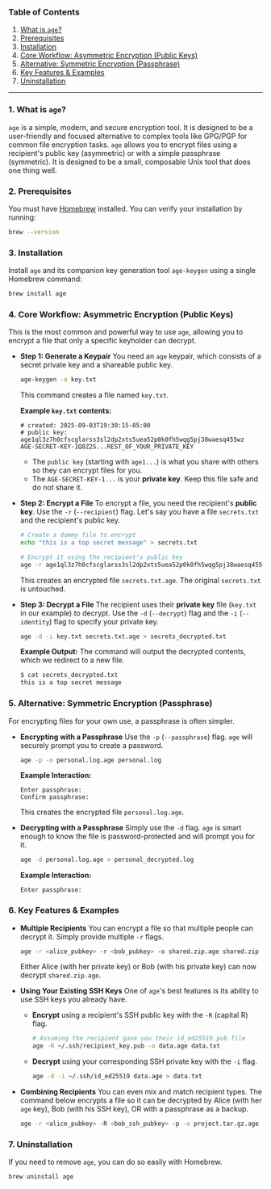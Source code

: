 ### Table of Contents

1.  [What is `age`?](https://www.google.com/search?q=%231-what-is-age)
2.  [Prerequisites](https://www.google.com/search?q=%232-prerequisites)
3.  [Installation](https://www.google.com/search?q=%233-installation)
4.  [Core Workflow: Asymmetric Encryption (Public Keys)](https://www.google.com/search?q=%234-core-workflow-asymmetric-encryption-public-keys)
5.  [Alternative: Symmetric Encryption (Passphrase)](https://www.google.com/search?q=%235-alternative-symmetric-encryption-passphrase)
6.  [Key Features & Examples](https://www.google.com/search?q=%236-key-features--examples)
7.  [Uninstallation](https://www.google.com/search?q=%237-uninstallation)

-----

### 1\. What is `age`?

`age` is a simple, modern, and secure encryption tool. It is designed to be a user-friendly and focused alternative to complex tools like GPG/PGP for common file encryption tasks. `age` allows you to encrypt files using a recipient's public key (asymmetric) or with a simple passphrase (symmetric). It is designed to be a small, composable Unix tool that does one thing well.

### 2\. Prerequisites

You must have [Homebrew](https://brew.sh/) installed. You can verify your installation by running:

```bash
brew --version
```

### 3\. Installation

Install `age` and its companion key generation tool `age-keygen` using a single Homebrew command:

```bash
brew install age
```

### 4\. Core Workflow: Asymmetric Encryption (Public Keys)

This is the most common and powerful way to use `age`, allowing you to encrypt a file that only a specific keyholder can decrypt.

  * **Step 1: Generate a Keypair**
    You need an `age` keypair, which consists of a secret private key and a shareable public key.

    ```bash
    age-keygen -o key.txt
    ```

    This command creates a file named `key.txt`.

    **Example `key.txt` contents:**

    ```text
    # created: 2025-09-03T19:30:15-05:00
    # public key: age1ql3z7h0cfscglarss3sl2dp2xts5uea52p0k0fh5wqg5pj38waesq455wz
    AGE-SECRET-KEY-1Q8Z2S...REST_OF_YOUR_PRIVATE_KEY
    ```

      * The `public key` (starting with `age1...`) is what you share with others so they can encrypt files for you.
      * The `AGE-SECRET-KEY-1...` is your **private key**. Keep this file safe and do not share it.

  * **Step 2: Encrypt a File**
    To encrypt a file, you need the recipient's **public key**. Use the `-r` (`--recipient`) flag.
    Let's say you have a file `secrets.txt` and the recipient's public key.

    ```bash
    # Create a dummy file to encrypt
    echo "this is a top secret message" > secrets.txt

    # Encrypt it using the recipient's public key
    age -r age1ql3z7h0cfscglarss3sl2dp2xts5uea52p0k0fh5wqg5pj38waesq455wz -o secrets.txt.age secrets.txt
    ```

    This creates an encrypted file `secrets.txt.age`. The original `secrets.txt` is untouched.

  * **Step 3: Decrypt a File**
    The recipient uses their **private key** file (`key.txt` in our example) to decrypt. Use the `-d` (`--decrypt`) flag and the `-i` (`--identity`) flag to specify your private key.

    ```bash
    age -d -i key.txt secrets.txt.age > secrets_decrypted.txt
    ```

    **Example Output:**
    The command will output the decrypted contents, which we redirect to a new file.

    ```bash
    $ cat secrets_decrypted.txt
    this is a top secret message
    ```

### 5\. Alternative: Symmetric Encryption (Passphrase)

For encrypting files for your own use, a passphrase is often simpler.

  * **Encrypting with a Passphrase**
    Use the `-p` (`--passphrase`) flag. `age` will securely prompt you to create a password.

    ```bash
    age -p -o personal.log.age personal.log
    ```

    **Example Interaction:**

    ```text
    Enter passphrase:
    Confirm passphrase:
    ```

    This creates the encrypted file `personal.log.age`.

  * **Decrypting with a Passphrase**
    Simply use the `-d` flag. `age` is smart enough to know the file is password-protected and will prompt you for it.

    ```bash
    age -d personal.log.age > personal_decrypted.log
    ```

    **Example Interaction:**

    ```text
    Enter passphrase:
    ```

### 6\. Key Features & Examples

  * **Multiple Recipients**
    You can encrypt a file so that multiple people can decrypt it. Simply provide multiple `-r` flags.

    ```bash
    age -r <alice_pubkey> -r <bob_pubkey> -o shared.zip.age shared.zip
    ```

    Either Alice (with her private key) or Bob (with his private key) can now decrypt `shared.zip.age`.

  * **Using Your Existing SSH Keys**
    One of `age`'s best features is its ability to use SSH keys you already have.

      * **Encrypt** using a recipient's SSH public key with the `-R` (capital R) flag.
        ```bash
        # Assuming the recipient gave you their id_ed25519.pub file
        age -R ~/.ssh/recipient_key.pub -o data.age data.txt
        ```
      * **Decrypt** using your corresponding SSH private key with the `-i` flag.
        ```bash
        age -d -i ~/.ssh/id_ed25519 data.age > data.txt
        ```

  * **Combining Recipients**
    You can even mix and match recipient types. The command below encrypts a file so it can be decrypted by Alice (with her `age` key), Bob (with his SSH key), OR with a passphrase as a backup.

    ```bash
    age -r <alice_pubkey> -R <bob_ssh_pubkey> -p -o project.tar.gz.age project.tar.gz
    ```

### 7\. Uninstallation

If you need to remove `age`, you can do so easily with Homebrew.

```bash
brew uninstall age
```